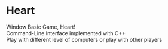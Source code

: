 Heart
=====

Window Basic Game, Heart! <br>
Command-Line Interface implemented with C++ <br>
Play with different level of computers or play with other players <br>


